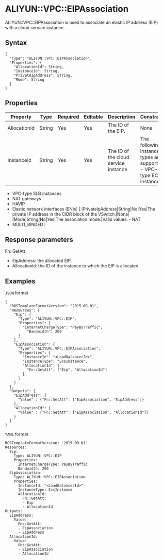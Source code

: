 # ALIYUN::VPC::EIPAssociation

ALIYUN::VPC::EIPAssociation is used to associate an elastic IP address \(EIP\) with a cloud service instance.

## Syntax

```
{
  "Type": "ALIYUN::VPC::EIPAssociation",
  "Properties": {
    "AllocationId": String,
    "InstanceId": String,
    "PrivateIpAddress": String,
    "Mode": String
  }
}         
```

## Properties

|Property|Type|Required|Editable|Description|Constraint|
|--------|----|--------|--------|-----------|----------|
|AllocationId|String|Yes|Yes|The ID of the EIP.|None|
|InstanceId|String|Yes|Yes|The ID of the cloud service instance.|The following instance types are supported: -   VPC-type ECS instances
-   VPC-type SLB instances
-   NAT gateways
-   HAVIP
-   Elastic network interfaces \(ENIs\) |
|PrivateIpAddress|String|No|Yes|The private IP address in the CIDR block of the VSwitch.|None|
|Mode|String|No|Yes|The association mode.|Valid values: -   NAT
-   MULTI\_BINDED |

## Response parameters

Fn::GetAtt

-   EipAddress: the allocated EIP.
-   AllocationId: the ID of the instance to which the EIP is allocated.

## Examples

`JSON` format

```
{
  "ROSTemplateFormatVersion": "2015-09-01",
  "Resources": {
    "Eip": {
      "Type": "ALIYUN::VPC::EIP",
      "Properties": {
        "InternetChargeType": "PayByTraffic",
          "Bandwidth": 200
      }
    },
    "EipAssociation": {
      "Type": "ALIYUN::VPC::EIPAssociation", 
      "Properties": {
        "InstanceId": "<LoadBalancerId>", 
        "InstanceType": "EcsInstance", 
        "AllocationId": {
          "Fn::GetAtt": ["Eip", "AllocationId"]
        }
      }
    }
  },
  "Outputs": {
    "EipAddress": {
      "Value" : {"Fn::GetAtt": ["EipAssociation", "EipAddress"]}
    },
    "AllocationId": {
      "Value" : {"Fn::GetAtt": ["EipAssociation", "AllocationId"]}
    }
  }
}
```

`YAML` format

```
ROSTemplateFormatVersion: '2015-09-01'
Resources:
  Eip:
    Type: ALIYUN::VPC::EIP
    Properties:
      InternetChargeType: PayByTraffic
      Bandwidth: 200
  EipAssociation:
    Type: ALIYUN::VPC::EIPAssociation
    Properties:
      InstanceId: "<LoadBalancerId>"
      InstanceType: EcsInstance
      AllocationId:
        Fn::GetAtt:
        - Eip
        - AllocationId
Outputs:
  EipAddress:
    Value:
      Fn::GetAtt:
      - EipAssociation
      - EipAddress
  AllocationId:
    Value:
      Fn::GetAtt:
      - EipAssociation
      - AllocationId     
```

